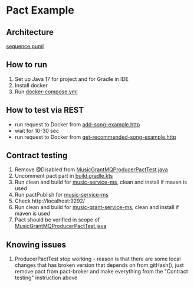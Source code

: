 # Pact Example

## Architecture
[sequence.puml](docs%2Fsequence.puml)

## How to run
1) Set up Java 17 for project and for Gradle in IDE
2) Install docker
3) Run [docker-compose.yml](docker-compose.yml)

## How to test via REST
- run request to Docker from [add-song-example.http](music-grant-service-ms%2Fadd-song-example.http)
- wait for 10-30 sec
- run request to Docker from [get-recommended-song-example.http](music-service-ms%2Fget-recommended-song-example.http)

## Contract testing
1) Remove @Disabled from [MusicGrantMQProducerPactTest.java](music-grant-service-ms%2Fsrc%2Ftest%2Fjava%2Fcom%2Fwgdetective%2Fpactexample%2Fmusicgrant%2Fpact%2FMusicGrantMQProducerPactTest.java)
2) Uncomment pact part in [build.gradle.kts](music-service-ms%2Fbuild.gradle.kts)
3) Run clean and build for [music-service-ms](music-service-ms), clean and install if maven is used
4) Run pactPublish for [music-service-ms](music-service-ms)
5) Check http://localhost:9292/
6) Run clean and build for [music-grant-service-ms](music-grant-service-ms), clean and install if maven is used
7) Pact should be verified in scope of [MusicGrantMQProducerPactTest.java](music-grant-service-ms%2Fsrc%2Ftest%2Fjava%2Fcom%2Fwgdetective%2Fpactexample%2Fmusicgrant%2Fpact%2FMusicGrantMQProducerPactTest.java)

## Knowing issues
1) ProducerPactTest stop working - reason is that there are some local changes that has broken version that depends on from gitHash(), just remove pact from pact-broker and make everything from the "Contract testing" instruction above
